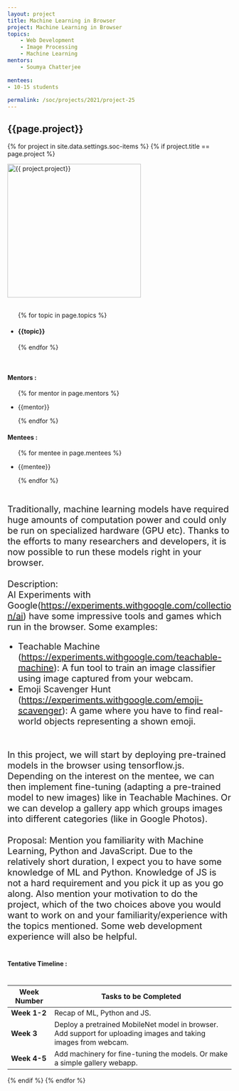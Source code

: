 ```yaml
---
layout: project
title: Machine Learning in Browser
project: Machine Learning in Browser
topics:
    - Web Development
    - Image Processing
    - Machine Learning
mentors:
    - Soumya Chatterjee     
    
mentees:
- 10-15 students   
    
permalink: /soc/projects/2021/project-25
---
```


<h2 class="display1 m-3 p-3 text-center">{{page.project}}</h2>

{% for project in site.data.settings.soc-items %}
{% if project.title == page.project %}
<div>
    <img src="{{ site.baseurl }}/{{ project.image }}"  width = "300" height="300" alt="{{ project.project}}" class="border rounded img-soc">
</div>
<div>
    <br>
    <ul>
        {% for topic in page.topics %}
        <li><h4 class="text-primary text-center">{{topic}}</h4></li>
        {% endfor %}
    </ul>
    <br>
    <h4 class="display3  ">Mentors :</h4> 
    <ul>
        {% for mentor in page.mentors %}
        <li><p class="lead">{{mentor}}</p></li>
        {% endfor %}
    </ul>
    <h4 class="display3  ">Mentees :</h4> 
    <ul>
        {% for mentee in page.mentees %}
        <li><p class="lead">{{mentee}}</p></li>
        {% endfor %}
    </ul>
</div>
<div>
    <p class="display3" style = "font-size:20px;" >
        <br>
        Traditionally, machine learning models have required huge amounts of computation power and could only be run on specialized hardware (GPU etc). Thanks to the efforts to many researchers and developers, it is now possible to run these models right in your browser.
        <br><br>
        Description:
        <br>
        AI Experiments with Google(<a href = "https://experiments.withgoogle.com/collection/ai">https://experiments.withgoogle.com/collection/ai</a>) have some impressive tools and games which run in the browser. Some examples:
        </p>
        <ul style = "list-style-type:disc">
        <li class = "display3 mb-2" style = "font-size:20px">Teachable Machine (<a href = "https://experiments.withgoogle.com/teachable-machine">https://experiments.withgoogle.com/teachable-machine</a>): A fun tool to train an image classifier using image captured from your webcam.</li>
        <li class = "display3 mb-2" style = "font-size:20px">Emoji Scavenger Hunt (<a href = "https://experiments.withgoogle.com/emoji-scavenger">https://experiments.withgoogle.com/emoji-scavenger</a>): A game where you have to find real-world objects representing a shown emoji.</li>
        </ul>
        <br>
        <p class = "display2" style = "font-size:20px">
        In this project, we will start by deploying pre-trained models in the browser using tensorflow.js. Depending on the interest on the mentee, we can then implement fine-tuning (adapting a pre-trained model to new images) like in Teachable Machines. Or we can develop a gallery app which groups images into different categories (like in Google Photos).
        <br><br>
        Proposal: Mention you familiarity with Machine Learning, Python and JavaScript. Due to the relatively short duration, I expect you to have some knowledge of ML and Python. Knowledge of JS is not a hard requirement and you pick it up as you go along. Also mention your motivation to do the project, which of the two choices above you would want to work on and your familiarity/experience with the topics mentioned. Some web development experience will also be helpful.
        <br>
    </p>
</div>
<div>
    <h4 class="display3" style="margin:40px 0px 40px 0px;">Tentative Timeline :</h4>
    <table class="table table-striped">
  <thead>
    <tr>
      <th>Week Number</th>
      <th>Tasks to be Completed</th>
    </tr>
  </thead>
  <tbody>
    <tr>
      <td><strong>Week 1-2</strong></td>
      <td>Recap of ML, Python and JS.</td>
    </tr>
    <tr>
      <td><strong>Week 3</strong></td>
      <td>Deploy a pretrained MobileNet model in browser. Add support for uploading images and taking images from webcam.</td>
    </tr>
    <tr>
      <td><strong>Week 4-5</strong></td>
      <td>Add machinery for fine-tuning the models. Or make a simple gallery webapp.</td>
    </tr>
  </tbody>
</table>
</div>
{% endif %}
{% endfor %}
